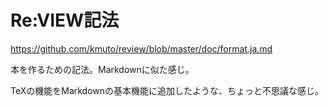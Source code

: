 # Re:VIEW記法

https://github.com/kmuto/review/blob/master/doc/format.ja.md

本を作るための記法。Markdownに似た感じ。

TeXの機能をMarkdownの基本機能に追加したような、ちょっと不思議な感じ。
